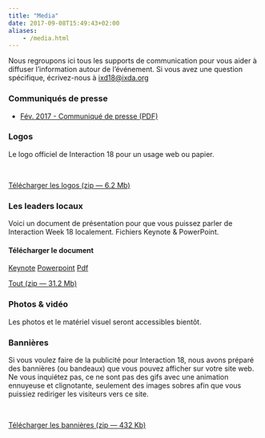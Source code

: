 ```yaml
---
title: "Media"
date: 2017-09-08T15:49:43+02:00
aliases:
    - /media.html
---
```

Nous regroupons ici tous les supports de communication pour vous aider &#224; diffuser l&rsquo;information autour de l&rsquo;&#233;v&#233;nement. Si vous avez une question sp&#233;cifique, &#233;crivez-nous &#224; <a href="mailto:ixd18@ixda.org">ixd18@ixda.org</a>
<div class="spacer-t-b bordered-top"></div>
<h3><strong>Communiqu&#233;s de presse</strong></h3>
<ul>
  <li>
    <a href="/pdf/Interaction-18_press-release_FR.pdf" target="_blank">F&#233;v. 2017 - Communiqu&#233; de presse (PDF)</a>
  </li>
</ul>
<div class="spacer-t-b bordered-top"></div>
<h3><strong>Logos</strong></h3>
<p>Le logo officiel de Interaction&nbsp;18 pour un usage web ou papier.</p>
<br />
<p><a href="/download/Interaction-18_logos.zip" target="_blank" class="button">T&#233;l&#233;charger les logos (zip — 6.2 Mb)</a></p>
<div class="spacer-t-b bordered-top"></div>
<h3><strong>Les leaders locaux</strong></h3>
<p>Voici un document de pr&#233;sentation pour que vous puissez parler de Interaction&nbsp;Week&nbsp;18 localement. Fichiers Keynote & PowerPoint.</p>
<h4>T&#233;l&#233;charger le document</h4>
<p>
  <a href="/download/Interaction-Week-18_LocalLeader_kit.key" target="_blank" class="button button-secondary">Keynote</a>
  <a href="/download/Interaction-Week-18_LocalLeader_kit.pptx" target="_blank" class="button button-secondary">Powerpoint</a>
  <a href="/download/Interaction-Week-18_LocalLeader_kit.pdf" target="_blank" class="button button-secondary">Pdf</a>
</p>
<p>
  <a href="/download/Interaction-Week-18_LocalLeader_kit.zip" target="_blank" class="button">Tout (zip — 31.2 Mb)</a>
</p>
<div class="spacer-t-b bordered-top"></div>
<h3><strong>Photos & vid&#233;o</strong></h3>
<p>Les photos et le mat&#233;riel visuel seront accessibles bient&#244;t.</p>
<div class="spacer-t-b bordered-top"></div>
<h3><strong>Banni&#232;res</strong></h3>
<p>Si vous voulez faire de la publicit&#233; pour Interaction&nbsp;18, nous avons pr&#233;par&#233; des banni&#232;res (ou bandeaux) que vous pouvez afficher sur votre site web. Ne vous inqui&#233;tez pas, ce ne sont pas des gifs avec une animation ennuyeuse et clignotante, seulement des images sobres afin que vous puissiez rediriger les visiteurs vers ce site.</p>
<br />
<p><a href="download/Interaction-18_banners.zip" target="_blank" class="button">T&#233;l&#233;charger les banni&#232;res (zip — 432 Kb)</a></p>
